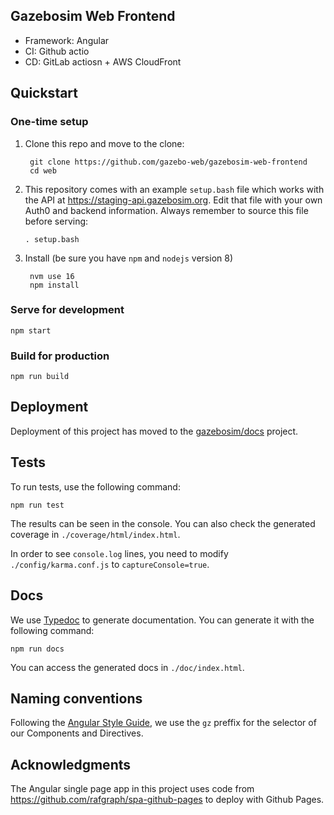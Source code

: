 ## Gazebosim Web Frontend

* Framework: Angular
* CI: Github actio
* CD: GitLab actiosn + AWS CloudFront

## Quickstart

### One-time setup

1. Clone this repo and move to the clone:

        git clone https://github.com/gazebo-web/gazebosim-web-frontend
        cd web

1. This repository comes with an example `setup.bash` file which works with the
   API at https://staging-api.gazebosim.org. Edit that file with
   your own Auth0 and backend information. Always remember to source this file
   before serving:

       . setup.bash

1. Install (be sure you have `npm` and `nodejs` version 8)

        nvm use 16
        npm install

### Serve for development

    npm start

### Build for production

    npm run build

## Deployment

Deployment of this project has moved to the
[gazebosim/docs](https://github.com/gazebosim/docs) project.

## Tests

To run tests, use the following command:

`npm run test`

The results can be seen in the console. You can also check the generated coverage in `./coverage/html/index.html`.

In order to see `console.log` lines, you need to modify `./config/karma.conf.js` to `captureConsole=true`.

## Docs

We use [Typedoc](http://typedoc.org/) to generate documentation. You can generate it with the following command:

`npm run docs`

You can access the generated docs in `./doc/index.html`.

## Naming conventions

Following the [Angular Style Guide](https://angular.io/guide/styleguide), we use the `gz` preffix for the selector of our Components and Directives.


## Acknowledgments

The Angular single page app in this project uses code from https://github.com/rafgraph/spa-github-pages to deploy with Github Pages.
